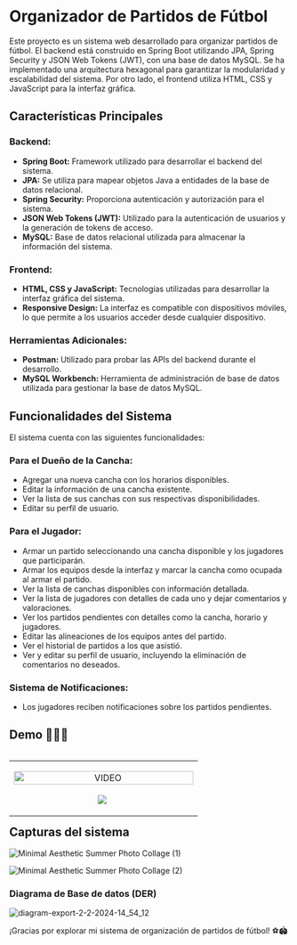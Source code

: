# Organizador de Partidos de Fútbol

Este proyecto es un sistema web desarrollado para organizar partidos de fútbol. El backend está construido en Spring Boot utilizando JPA, Spring Security y JSON Web Tokens (JWT), con una base de datos MySQL. Se ha implementado una arquitectura hexagonal para garantizar la modularidad y escalabilidad del sistema. Por otro lado, el frontend utiliza HTML, CSS y JavaScript para la interfaz gráfica.

## Características Principales

### Backend:

- **Spring Boot:** Framework utilizado para desarrollar el backend del sistema.
- **JPA:** Se utiliza para mapear objetos Java a entidades de la base de datos relacional.
- **Spring Security:** Proporciona autenticación y autorización para el sistema.
- **JSON Web Tokens (JWT):** Utilizado para la autenticación de usuarios y la generación de tokens de acceso.
- **MySQL:** Base de datos relacional utilizada para almacenar la información del sistema.

### Frontend:

- **HTML, CSS y JavaScript:** Tecnologías utilizadas para desarrollar la interfaz gráfica del sistema.
- **Responsive Design:** La interfaz es compatible con dispositivos móviles, lo que permite a los usuarios acceder desde cualquier dispositivo.

### Herramientas Adicionales:

- **Postman:** Utilizado para probar las APIs del backend durante el desarrollo.
- **MySQL Workbench:** Herramienta de administración de base de datos utilizada para gestionar la base de datos MySQL.

## Funcionalidades del Sistema

El sistema cuenta con las siguientes funcionalidades:

### Para el Dueño de la Cancha:

- Agregar una nueva cancha con los horarios disponibles.
- Editar la información de una cancha existente.
- Ver la lista de sus canchas con sus respectivas disponibilidades.
- Editar su perfil de usuario.

### Para el Jugador:

- Armar un partido seleccionando una cancha disponible y los jugadores que participarán.
- Armar los equipos desde la interfaz y marcar la cancha como ocupada al armar el partido.
- Ver la lista de canchas disponibles con información detallada.
- Ver la lista de jugadores con detalles de cada uno y dejar comentarios y valoraciones.
- Ver los partidos pendientes con detalles como la cancha, horario y jugadores.
- Editar las alineaciones de los equipos antes del partido.
- Ver el historial de partidos a los que asistió.
- Ver y editar su perfil de usuario, incluyendo la eliminación de comentarios no deseados.

### Sistema de Notificaciones:

- Los jugadores reciben notificaciones sobre los partidos pendientes.

<div >
<h2 >Demo 👨🏻‍💻</h2>
<table align="left" >
<tr border="none">
  <td width="25%" align="center">
    <p align="center">
     <a href="https://youtu.be/e3loEmOlutg" title="Go to Source">
        <img align="center" width=100%  src="https://github.com/MatiasM12/Organizador-de-Futbol/assets/86579814/25708c01-064d-4977-83cb-9f15ddfd79c0" alt="VIDEO" /></a>
      </p>
    <p align="center">
        <a href="https://youtu.be/e3loEmOlutg" target="blank"><img align="center" src="https://img.shields.io/badge/YouTube-FF0000?style=for-the-badge&logo=youtube&logoColor=white"  /></a>
      <a href="https://github.com/MatiasM12/Organizador-de-Futbol" target="blank"><img align="center" src="https://img.shields.io/badge/GitHub-100000?style=for-the-badge&logo=github&logoColor=white" alt="" /></a>
    </p>       
  </td> 
</tr>
</table>
</div>
<br><br>

## Capturas del sistema

![Minimal Aesthetic Summer Photo Collage (1)](https://github.com/MatiasM12/Organizador-de-Futbol/assets/86579814/3ad4870d-e61d-465a-9ef9-384ef1f6da9b)

![Minimal Aesthetic Summer Photo Collage (2)](https://github.com/MatiasM12/Organizador-de-Futbol/assets/86579814/09e6a1df-6629-4e7c-bd9c-3864d2943a06)

### Diagrama de Base de datos (DER)
![diagram-export-2-2-2024-14_54_12](https://github.com/MatiasM12/Organizador-de-Futbol/assets/86579814/4f238a5f-40fd-4d08-a8b0-faa307c9be35)

¡Gracias por explorar mi sistema de organización de partidos de fútbol! ⚽🏟️

